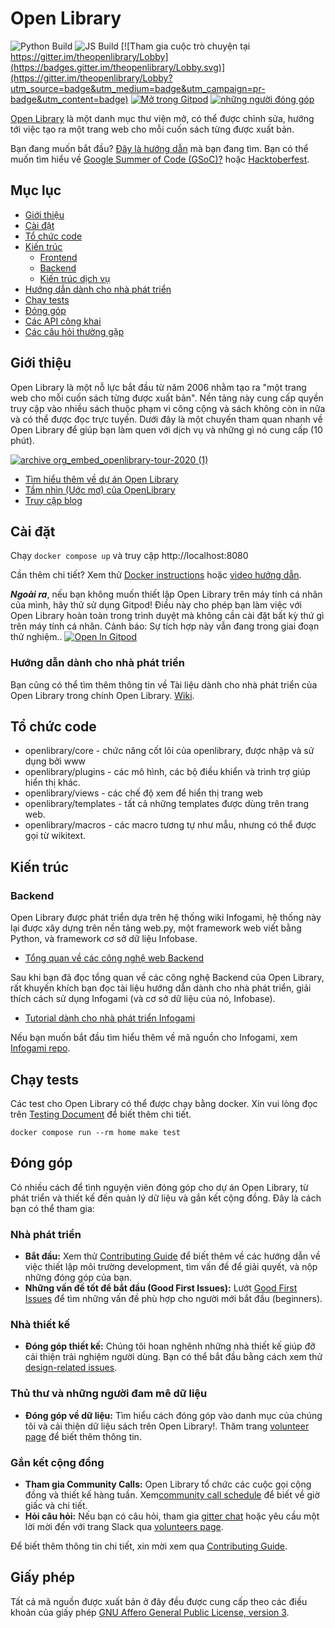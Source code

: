 # Open Library

![Python Build](https://github.com/internetarchive/openlibrary/actions/workflows/python_tests.yml/badge.svg)
![JS Build](https://github.com/internetarchive/openlibrary/actions/workflows/javascript_tests.yml/badge.svg)
[![Tham gia cuộc trò chuyện tại https://gitter.im/theopenlibrary/Lobby](https://badges.gitter.im/theopenlibrary/Lobby.svg)](https://gitter.im/theopenlibrary/Lobby?utm_source=badge&utm_medium=badge&utm_campaign=pr-badge&utm_content=badge)
[![Mở trong Gitpod](https://img.shields.io/badge/Contribute%20with-Gitpod-908a85?logo=gitpod)](https://gitpod.io/#https://github.com/internetarchive/openlibrary/)
[![những người đóng góp](https://img.shields.io/github/contributors/internetarchive/openlibrary.svg)](https://github.com/internetarchive/openlibrary/graphs/contributors)

[Open Library](https://openlibrary.org) là một danh mục thư viện mở, có thể được chỉnh sửa, hướng tới việc tạo ra một trang web cho mỗi cuốn sách từng được xuất bản.

Bạn đang muốn bắt đầu? [Đây là hướng dẫn](https://github.com/internetarchive/openlibrary/blob/master/CONTRIBUTING.md) mà bạn đang tìm. Bạn có thể muốn tìm hiểu về [Google Summer of Code (GSoC)?](https://github.com/internetarchive/openlibrary/wiki/Google-Summer-of-Code) hoặc [Hacktoberfest](https://github.com/internetarchive/openlibrary/wiki/Hacktoberfest).

## Mục lục
   - [Giới thiệu](#giới-thiệu)
   - [Cài đặt](#cài-đặt)
   - [Tổ chức code](#tổ-chức-code)
   - [Kiến trúc](#kiến-trúc)
     - [Frontend](https://github.com/internetarchive/openlibrary/wiki/Frontend-Guide)
     - [Backend](#the-backend)
     - [Kiến trúc dịch vụ](https://github.com/internetarchive/openlibrary/wiki/Production-Service-Architecture)
   - [Hướng dẫn dành cho nhà phát triển](#hướng-dẫn-dành-cho-nhà-phát-triển)
   - [Chạy tests](#chạy-tests)
   - [Đóng góp](#đóng-góp)
   - [Các API công khai](https://openlibrary.org/developers/api)
   - [Các câu hỏi thường gặp](https://openlibrary.org/help/faq)

## Giới thiệu

Open Library là một nỗ lực bắt đầu từ năm 2006 nhằm tạo ra "một trang web cho mỗi cuốn sách từng được xuất bản". Nền tảng này cung cấp quyền truy cập vào nhiều sách thuộc phạm vi công cộng và sách không còn in nữa và có thể được đọc trực tuyến. 
Dưới đây là một chuyến tham quan nhanh về Open Library để giúp bạn làm quen với dịch vụ và những gì nó cung cấp (10 phút).

[![archive org_embed_openlibrary-tour-2020 (1)](https://user-images.githubusercontent.com/978325/91348906-55940d00-e799-11ea-83b9-17cd4d99642b.png)](https://archive.org/embed/openlibrary-tour-2020/openlibrary.ogv)

- [Tìm hiểu thêm về dự án Open Library](https://openlibrary.org/about)
- [Tầm nhìn (Uớc mơ) của OpenLibrary](https://openlibrary.org/about/vision)
- [Truy cập blog](https://blog.openlibrary.org)

## Cài đặt

Chạy `docker compose up` và truy cập http://localhost:8080

Cần thêm chi tiết? Xem thử [Docker instructions](https://github.com/internetarchive/openlibrary/blob/master/docker/README.md)
hoặc [video hướng dẫn](https://archive.org/embed/openlibrary-developer-docs/openlibrary-docker-set-up.mp4).

***Ngoài ra***, nếu bạn không muốn thiết lập Open Library trên máy tính cá nhân của mình, hãy thử sử dụng Gitpod! Điều này cho phép bạn làm việc với Open Library hoàn toàn trong trình duyệt mà không cần cài đặt bất kỳ thứ gì trên máy tính cá nhân.
Cảnh báo: Sự tích hợp này vẫn đang trong giai đoạn thử nghiệm..
[![Open In Gitpod](https://img.shields.io/badge/Contribute%20with-Gitpod-908a85?logo=gitpod)](https://gitpod.io/#https://github.com/internetarchive/openlibrary/)

### Hướng dẫn dành cho nhà phát triển

Bạn cũng có thể tìm thêm thông tin về Tài liệu dành cho nhà phát triển của Open Library trong chính Open Library. [Wiki](https://github.com/internetarchive/openlibrary/wiki/).

## Tổ chức code

* openlibrary/core - chức năng cốt lõi của openlibrary, được nhập và sử dụng bởi www
* openlibrary/plugins - các mô hình, các bộ điều khiển và trình trợ giúp hiển thị khác.
* openlibrary/views - các chế độ xem để hiển thị trang web
* openlibrary/templates - tất cả những templates được dùng trên trang web.
* openlibrary/macros -  các macro tương tự như mẫu, nhưng có thể được gọi từ wikitext.

## Kiến trúc

### Backend

Open Library được phát triển dựa trên hệ thống wiki Infogami, hệ thống này lại được xây dựng trên nền tảng web.py, một framework web viết bằng Python, và framework cơ sở dữ liệu Infobase.

- [Tổng quan về các công nghệ web Backend](https://openlibrary.org/about/tech)

Sau khi bạn đã đọc tổng quan về các công nghệ Backend của Open Library, rất khuyến khích bạn đọc tài liệu hướng dẫn dành cho nhà phát triển, giải thích cách sử dụng Infogami (và cơ sở dữ liệu của nó, Infobase). 

- [Tutorial dành cho nhà phát triển Infogami](https://openlibrary.org/dev/docs/infogami)

Nếu bạn muốn bắt đầu tìm hiểu thêm về mã nguồn cho Infogami, xem [Infogami repo](https://github.com/internetarchive/infogami).

## Chạy tests

Các test cho Open Library có thể được chạy bằng docker. Xin vui lòng đọc trên [Testing Document](https://github.com/internetarchive/openlibrary/wiki/Testing) để biết thêm chi tiết.

```
docker compose run --rm home make test
```

## Đóng góp

Có nhiều cách để tình nguyện viên đóng góp cho dự án Open Library, từ phát triển và thiết kế đến quản lý dữ liệu và gắn kết cộng đồng. Đây là cách bạn có thể tham gia:

### Nhà phát triển
- **Bắt đầu:** Xem thử [Contributing Guide](https://github.com/internetarchive/openlibrary/blob/master/CONTRIBUTING.md) để biết thêm về các hướng dẫn về việc thiết lập môi trường development, tìm vấn đề để giải quyết, và nộp những đóng góp của bạn.
- **Những vấn đề tốt để bắt đầu (Good First Issues):** Lướt [Good First Issues](https://github.com/internetarchive/openlibrary/issues?q=is%3Aissue+is%3Aopen+-linked%3Apr+label%3A%22Good+First+Issue%22+no%3Aassignee) để tìm những vấn đề phù hợp cho người mới bắt đầu (beginners).

### Nhà thiết kế
- **Đóng góp thiết kế:** Chúng tôi hoan nghênh những nhà thiết kế giúp đỡ cải thiện trải nghiệm người dùng. Bạn có thể bắt đầu bằng cách xem thử [design-related issues](https://github.com/internetarchive/openlibrary/labels/design).

### Thủ thư và những người đam mê dữ liệu
- **Đóng góp về dữ liệu:** Tìm hiểu cách đóng góp vào danh mục của chúng tôi và cải thiện dữ liệu sách trên Open Library!. Thăm trang [volunteer page](https://openlibrary.org/volunteer) để biết thêm thông tin.

### Gắn kết cộng đồng
- **Tham gia Community Calls:** Open Library tổ chức các cuộc gọi cộng đồng và thiết kế hàng tuần. Xem[community call schedule](https://github.com/internetarchive/openlibrary/wiki/Community-Call) để biết về giờ giấc và chi tiết.
- **Hỏi câu hỏi:** Nếu bạn có câu hỏi, tham gia [gitter chat](https://gitter.im/theopenlibrary/Lobby) hoặc yêu cầu một lời mời đến với trang Slack qua [volunteers page](https://openlibrary.org/volunteer).

Để biết thêm thông tin chi tiết, xin mời xem qua [Contributing Guide](https://github.com/internetarchive/openlibrary/blob/master/CONTRIBUTING.md).


## Giấy phép

Tất cả mã nguồn được xuất bản ở đây đều được cung cấp theo các điều khoản của giấy phép [GNU Affero General Public License, version 3](https://www.gnu.org/licenses/agpl-3.0.html).